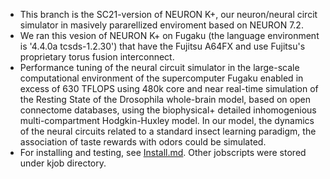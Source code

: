 - This branch is the SC21-version of NEURON K+, our neuron/neural circit simulator in masively pararellized enviroment based on NEURON 7.2.
- We ran this vesion of  NEURON K+  on Fugaku (the language environment is '4.4.0a tcsds-1.2.30') that have the Fujitsu A64FX and use Fujitsu's proprietary torus fusion interconnect.
- Performance tuning of the neural circuit simulator in the large-scale computational environment of the supercomputer Fugaku enabled in excess of 630 TFLOPS using 480k core and near real-time simulation of the Resting State of the Drosophila whole-brain model, based on open connectome databases, using the biophysical+ detailed inhomogenious multi-compartment Hodgkin-Huxley model. In our model, the dynamics of the neural circuits related to a standard insect learning paradigm, the association of taste rewards with odors could be simulated.
- For installing and testing, see [Install.md](/Install.md).  Other jobscripts were stored under kjob directory.

